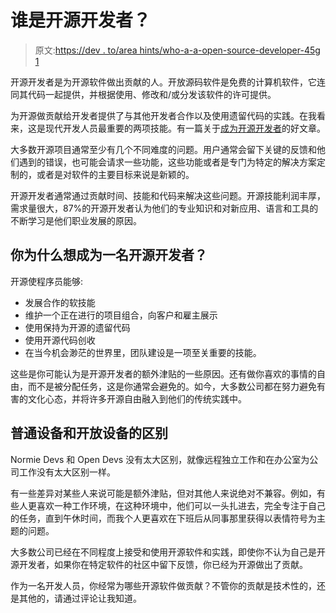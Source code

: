 # 谁是开源开发者？

> 原文:[https://dev . to/area hints/who-a-a-open-source-developer-45g 1](https://dev.to/areahints/who-is-an-open-source-developer-45g1)

开源开发者是为开源软件做出贡献的人。开放源码软件是免费的计算机软件，它连同其代码一起提供，并根据使用、修改和/或分发该软件的许可提供。

为开源做贡献给开发者提供了与其他开发者合作以及使用遗留代码的实践。在我看来，这是现代开发人员最重要的两项技能。有一篇关于[成为开源开发者](https://opensource.com/life/15/2/developers-guide-getting-involved-open-source)的好文章。

大多数开源项目通常至少有几个不同难度的问题。用户通常会留下关键的反馈和他们遇到的错误，也可能会请求一些功能，这些功能或者是专门为特定的解决方案定制的，或者是对软件的主要目标来说是新颖的。

开源开发者通常通过贡献时间、技能和代码来解决这些问题。开源技能利润丰厚，需求量很大，87%的开源开发者认为他们的专业知识和对新应用、语言和工具的不断学习是他们职业发展的原因。

## 你为什么想成为一名开源开发者？

开源使程序员能够:

*   发展合作的软技能
*   维护一个正在进行的项目组合，向客户和雇主展示
*   使用保持为开源的遗留代码
*   使用开源代码创收
*   在当今机会渺茫的世界里，团队建设是一项至关重要的技能。

这些是你可能认为是开源开发者的额外津贴的一些原因。还有做你喜欢的事情的自由，而不是被分配任务，这是你通常会避免的。如今，大多数公司都在努力避免有害的文化心态，并将许多开源自由融入到他们的传统实践中。

## [](#differences-between%C2%A0normie-devs-and-open-devs)普通设备和开放设备的区别

Normie Devs 和 Open Devs 没有太大区别，就像远程独立工作和在办公室为公司工作没有太大区别一样。

有一些差异对某些人来说可能是额外津贴，但对其他人来说绝对不兼容。例如，有些人更喜欢一种工作环境，在这种环境中，他们可以一头扎进去，完全专注于自己的任务，直到午休时间，而我个人更喜欢在下班后从同事那里获得以表情符号为主题的问题。

大多数公司已经在不同程度上接受和使用开源软件和实践，即使你不认为自己是开源开发者，如果你在特定软件的社区中留下反馈，你已经为开源做出了贡献。

作为一名开发人员，你经常为哪些开源软件做贡献？不管你的贡献是技术性的，还是其他的，请通过评论让我知道。